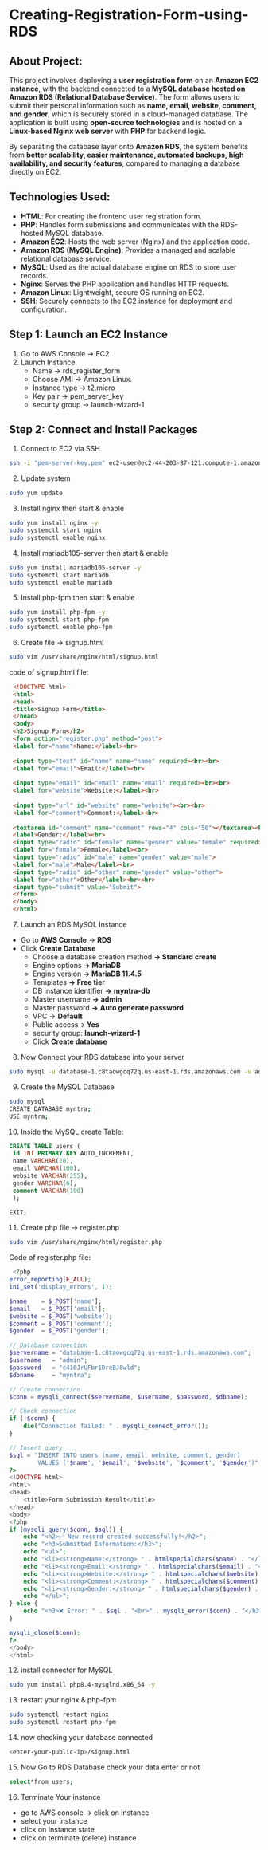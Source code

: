 # Creating-Registration-Form-using-RDS
## About Project:

This project involves deploying a **user registration form** on an **Amazon EC2 instance**, with the backend connected to a **MySQL database hosted on Amazon RDS (Relational Database Service)**. The form allows users to submit their personal information such as **name, email, website, comment, and gender**, which is securely stored in a cloud-managed database. The application is built using **open-source technologies** and is hosted on a **Linux-based Nginx web server** with **PHP** for backend logic.

By separating the database layer onto **Amazon RDS**, the system benefits from **better scalability, easier maintenance, automated backups, high availability, and security features**, compared to managing a database directly on EC2.

## Technologies Used:

- **HTML**: For creating the frontend user registration form.
- **PHP**: Handles form submissions and communicates with the RDS-hosted MySQL database.
- **Amazon EC2**: Hosts the web server (Nginx) and the application code.
- **Amazon RDS (MySQL Engine)**: Provides a managed and scalable relational database service.
- **MySQL**: Used as the actual database engine on RDS to store user records.
- **Nginx**: Serves the PHP application and handles HTTP requests.
- **Amazon Linux**: Lightweight, secure OS running on EC2.
- **SSH**: Securely connects to the EC2 instance for deployment and configuration.

## Step 1: Launch an EC2 Instance

1. Go to AWS Console → EC2
2. Launch Instance.
    - Name → rds_register_form
    - Choose AMI → Amazon Linux.
    - Instance type → t2.micro
    - Key pair → pem_server_key
    - security group → launch-wizard-1

## Step 2: Connect and Install Packages

1. Connect to EC2 via SSH

```bash
ssh -i "pem-server-key.pem" ec2-user@ec2-44-203-87-121.compute-1.amazonaws.com
```

2. Update system

```bash
sudo yum update
```

3. Install nginx then start & enable

```bash
sudo yum install nginx -y
sudo systemctl start nginx
sudo systemctl enable nginx
```

4. Install mariadb105-server then start & enable

```bash
sudo yum install mariadb105-server -y
sudo systemctl start mariadb
sudo systemctl enable mariadb
```

5. Install php-fpm then start & enable

```bash
sudo yum install php-fpm -y
sudo systemctl start php-fpm
sudo systemctl enable php-fpm
```

6. Create file → signup.html

```bash
sudo vim /usr/share/nginx/html/signup.html
```

code of signup.html file:

```html
 <!DOCTYPE html>
 <html>
 <head>
 <title>Signup Form</title>
 </head>
 <body>
 <h2>Signup Form</h2>
 <form action="register.php" method="post">
 <label for="name">Name:</label><br>
 
 <input type="text" id="name" name="name" required><br><br>
 <label for="email">Email:</label><br>
 
 <input type="email" id="email" name="email" required><br><br>
 <label for="website">Website:</label><br>
 
 <input type="url" id="website" name="website"><br><br>
 <label for="comment">Comment:</label><br>
 
 <textarea id="comment" name="comment" rows="4" cols="50"></textarea><br><br>
 <label>Gender:</label><br>
 <input type="radio" id="female" name="gender" value="female" required>
 <label for="female">Female</label><br>
 <input type="radio" id="male" name="gender" value="male">
 <label for="male">Male</label><br>
 <input type="radio" id="other" name="gender" value="other">
 <label for="other">Other</label><br><br>
 <input type="submit" value="Submit">
 </form>
 </body>
 </html>
```

7. Launch an RDS MySQL Instance
- Go to **AWS Console** → **RDS**
- Click **Create Database**
    - Choose a database creation method **→ Standard create**
    - Engine options **→ MariaDB**
    - Engine version **→ MariaDB 11.4.5**
    - Templates **→ Free tier**
    - DB instance identifier **→** **myntra-db**
    - Master username **→** **admin**
    - Master password **→** **Auto generate password**
    - VPC → **Default**
    - Public access→ **Yes**
    - security group: **launch-wizard-1**
    - Click **Create database**
8. Now Connect your RDS database into your server

```bash
sudo mysql -u database-1.c8taowgcq72q.us-east-1.rds.amazonaws.com -u admin -p
```

9. Create the MySQL Database 

```bash
sudo mysql
CREATE DATABASE myntra;
USE myntra;
```

10. Inside the MySQL create Table:

```sql
CREATE TABLE users (
 id INT PRIMARY KEY AUTO_INCREMENT,
 name VARCHAR(20),
 email VARCHAR(100),
 website VARCHAR(255),
 gender VARCHAR(6),
 comment VARCHAR(100)
 );

EXIT;
```

11. Create php file → register.php

```bash
sudo vim /usr/share/nginx/html/register.php
```

Code of register.php file:

```php
 <?php
error_reporting(E_ALL);
ini_set('display_errors', 1);

$name    = $_POST['name'];
$email   = $_POST['email'];
$website = $_POST['website'];
$comment = $_POST['comment'];
$gender  = $_POST['gender'];

// Database connection
$servername = "database-1.c8taowgcq72q.us-east-1.rds.amazonaws.com";
$username   = "admin";
$password   = "c410JrUFbr1DreBJ8wld";
$dbname     = "myntra";

// Create connection
$conn = mysqli_connect($servername, $username, $password, $dbname);

// Check connection
if (!$conn) {
    die("Connection failed: " . mysqli_connect_error());
}

// Insert query
$sql = "INSERT INTO users (name, email, website, comment, gender)
        VALUES ('$name', '$email', '$website', '$comment', '$gender')";
?>
<!DOCTYPE html>
<html>
<head>
    <title>Form Submission Result</title>
</head>
<body>
<?php
if (mysqli_query($conn, $sql)) {
    echo "<h2>✅ New record created successfully!</h2>";
    echo "<h3>Submitted Information:</h3>";
    echo "<ul>";
    echo "<li><strong>Name:</strong> " . htmlspecialchars($name) . "</li>";
    echo "<li><strong>Email:</strong> " . htmlspecialchars($email) . "</li>";
    echo "<li><strong>Website:</strong> " . htmlspecialchars($website) . "</li>";
    echo "<li><strong>Comment:</strong> " . htmlspecialchars($comment) . "</li>";
    echo "<li><strong>Gender:</strong> " . htmlspecialchars($gender) . "</li>";
    echo "</ul>";
} else {
    echo "<h3>❌ Error: " . $sql . "<br>" . mysqli_error($conn) . "</h3>";
}

mysqli_close($conn);
?>
</body>
</html>
```

12. install connector for MySQL 

```bash
sudo yum install php8.4-mysqlnd.x86_64 -y
```

13. restart your nginx & php-fpm 

```bash
sudo systemctl restart nginx
sudo systemctl restart php-fpm
```

14. now checking your database connected 

```bash
<enter-your-public-ip>/signup.html
```

15. Now Go to RDS Database check your data enter or not 

```bash
select*from users;
```

16. Terminate Your instance 
- go to AWS console → click on instance
- select your instance
- click on Instance state
- click on terminate (delete) instance
